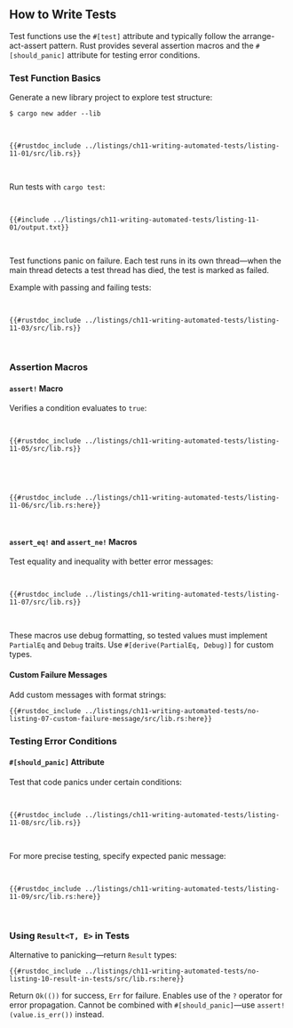 ## How to Write Tests

Test functions use the `#[test]` attribute and typically follow the arrange-act-assert pattern. Rust provides several assertion macros and the `#[should_panic]` attribute for testing error conditions.

### Test Function Basics

Generate a new library project to explore test structure:

```console
$ cargo new adder --lib
```

<Listing number="11-1" file-name="src/lib.rs" caption="Default test generated by Cargo">

```rust,noplayground
{{#rustdoc_include ../listings/ch11-writing-automated-tests/listing-11-01/src/lib.rs}}
```

</Listing>

Run tests with `cargo test`:

<Listing number="11-2" caption="Test output">

```console
{{#include ../listings/ch11-writing-automated-tests/listing-11-01/output.txt}}
```

</Listing>

Test functions panic on failure. Each test runs in its own thread—when the main thread detects a test thread has died, the test is marked as failed.

Example with passing and failing tests:

<Listing number="11-3" file-name="src/lib.rs" caption="Test that fails by panicking">

```rust,panics,noplayground
{{#rustdoc_include ../listings/ch11-writing-automated-tests/listing-11-03/src/lib.rs}}
```

</Listing>

### Assertion Macros

#### `assert!` Macro

Verifies a condition evaluates to `true`:

<Listing number="11-5" file-name="src/lib.rs" caption="Rectangle struct for testing">

```rust,noplayground
{{#rustdoc_include ../listings/ch11-writing-automated-tests/listing-11-05/src/lib.rs}}
```

</Listing>

<Listing number="11-6" file-name="src/lib.rs" caption="Test using `assert!`">

```rust,noplayground
{{#rustdoc_include ../listings/ch11-writing-automated-tests/listing-11-06/src/lib.rs:here}}
```

</Listing>

#### `assert_eq!` and `assert_ne!` Macros

Test equality and inequality with better error messages:

<Listing number="11-7" file-name="src/lib.rs" caption="Testing with `assert_eq!`">

```rust,noplayground
{{#rustdoc_include ../listings/ch11-writing-automated-tests/listing-11-07/src/lib.rs}}
```

</Listing>

These macros use debug formatting, so tested values must implement `PartialEq` and `Debug` traits. Use `#[derive(PartialEq, Debug)]` for custom types.

#### Custom Failure Messages

Add custom messages with format strings:

```rust,ignore
{{#rustdoc_include ../listings/ch11-writing-automated-tests/no-listing-07-custom-failure-message/src/lib.rs:here}}
```

### Testing Error Conditions

#### `#[should_panic]` Attribute

Test that code panics under certain conditions:

<Listing number="11-8" file-name="src/lib.rs" caption="Testing for panic">

```rust,noplayground
{{#rustdoc_include ../listings/ch11-writing-automated-tests/listing-11-08/src/lib.rs}}
```

</Listing>

For more precise testing, specify expected panic message:

<Listing number="11-9" file-name="src/lib.rs" caption="Testing specific panic message">

```rust,noplayground
{{#rustdoc_include ../listings/ch11-writing-automated-tests/listing-11-09/src/lib.rs:here}}
```

</Listing>

### Using `Result<T, E>` in Tests

Alternative to panicking—return `Result` types:

```rust,noplayground
{{#rustdoc_include ../listings/ch11-writing-automated-tests/no-listing-10-result-in-tests/src/lib.rs:here}}
```

Return `Ok(())` for success, `Err` for failure. Enables use of the `?` operator for error propagation. Cannot be combined with `#[should_panic]`—use `assert!(value.is_err())` instead.
